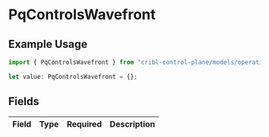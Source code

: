 # PqControlsWavefront

## Example Usage

```typescript
import { PqControlsWavefront } from "cribl-control-plane/models/operations";

let value: PqControlsWavefront = {};
```

## Fields

| Field       | Type        | Required    | Description |
| ----------- | ----------- | ----------- | ----------- |